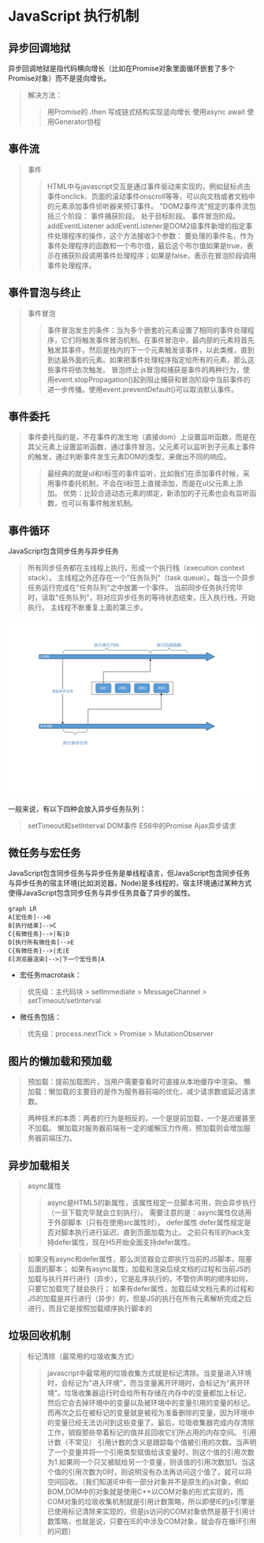 # JavaScript 执行机制

## 异步回调地狱
异步回调地狱是指代码横向增长（比如在Promise对象里面循环嵌套了多个Promise对象）而不是竖向增长。
>解决方法：
>>用Promise的 .then 写成链式结构实现竖向增长
>>使用async await
>>使用Generator协程

## 事件流
>事件
>>HTML中与javascript交互是通过事件驱动来实现的，例如鼠标点击事件onclick、页面的滚动事件onscroll等等，可以向文档或者文档中的元素添加事件侦听器来预订事件。
>"DOM2事件流"规定的事件流包括三个阶段：
>>事件捕获阶段。
>>处于目标阶段。
>>事件冒泡阶段。
>addEventListener
>>addEventListener是DOM2级事件新增的指定事件处理程序的操作，这个方法接收3个参数：
>>要处理的事件名，作为事件处理程序的函数和一个布尔值，最后这个布尔值如果是true，表示在捕获阶段调用事件处理程序；如果是false，表示在冒泡阶段调用事件处理程序。

## 事件冒泡与终止
>事件冒泡
>>事件冒泡发生的条件：当为多个嵌套的元素设置了相同的事件处理程序，它们将触发事件冒泡机制。在事件冒泡中，最内部的元素将首先触发其事件，然后是栈内的下一个元素触发该事件，以此类推，直到到达最外面的元素。如果把事件处理程序指定给所有的元素，那么这些事件将依次触发。
>冒泡终止
>>js冒泡和捕获是事件的两种行为，使用event.stopPropagation()起到阻止捕获和冒泡阶段中当前事件的进一步传播。使用event.preventDefault()可以取消默认事件。

## 事件委托
>事件委托指的是，不在事件的发生地（直接dom）上设置监听函数，而是在其父元素上设置监听函数，通过事件冒泡，父元素可以监听到子元素上事件的触发，通过判断事件发生元素DOM的类型，来做出不同的响应。
>>最经典的就是ul和li标签的事件监听，比如我们在添加事件时候，采用事件委托机制，不会在li标签上直接添加，而是在ul父元素上添加。
>>优势：比较合适动态元素的绑定，新添加的子元素也会有监听函数，也可以有事件触发机制。

## 事件循环
JavaScript包含同步任务与异步任务
>所有同步任务都在主线程上执行，形成一个执行栈（execution context stack）。
>主线程之外还存在一个"任务队列"（task queue）。每当一个异步任务运行完成在"任务队列"之中放置一个事件。
>当前同步任务执行完毕时，读取"任务队列"，将对应异步任务的等待状态结束，压入执行栈，开始执行。
>主线程不断重复上面的第三步。

![mechanism](mechanism.svg)

一般来说，有以下四种会放入异步任务队列：
>setTimeout和setlnterval
>DOM事件
>ES6中的Promise
>Ajax异步请求

## 微任务与宏任务
JavaScript包含同步任务与异步任务是单线程语言，但JavaScript包含同步任务与异步任务的宿主环境(比如浏览器，Node)是多线程的，宿主环境通过某种方式使得JavaScript包含同步任务与异步任务具备了异步的属性。

```mermaid
graph LR
A[宏任务]-->B
B[执行结束]-->C
C{有微任务}-->|有|D
D[执行所有微任务]-->E
C{有微任务}-->|无|E
E[浏览器渲染]-->|下一个宏任务|A
```

* 宏任务macrotask：
>优先级：主代码块 > setImmediate > MessageChannel > setTimeout/setInterval

* 微任务包括：
>优先级：process.nextTick > Promise > MutationObserver

## 图片的懒加载和预加载
>预加载：提前加载图片，当用户需要查看时可直接从本地缓存中渲染。
>懒加载：懒加载的主要目的是作为服务器前端的优化，减少请求数或延迟请求数。

>两种技术的本质：两者的行为是相反的，一个是提前加载，一个是迟缓甚至不加载。
>懒加载对服务器前端有一定的缓解压力作用，预加载则会增加服务器前端压力。

## 异步加载相关
>async属性
>>async是HTML5的新属性，该属性规定一旦脚本可用，则会异步执行（一旦下载完毕就会立刻执行）。
>>需要注意的是：async属性仅适用于外部脚本（只有在使用src属性时）。
>defer属性
>>defer属性规定是否对脚本执行进行延迟，直到页面加载为止。
>>之前只有IE的hack支持defer属性，现在H5开始全面支持defer属性。

>如果没有async和defer属性，那么浏览器会立即执行当前的JS脚本，阻塞后面的脚本；
>如果有async属性，加载和渲染后续文档的过程和当前JS的加载与执行并行进行（异步），它是乱序执行的，不管你声明的顺序如何，只要它加载完了就会执行；
>如果有defer属性，加载后续文档元素的过程和JS的加载是并行进行（异步）的，但是JS的执行在所有元素解析完成之后进行，而且它是按照加载顺序执行脚本的

## 垃圾回收机制
>标记清除（最常用的垃圾收集方式） 
>>javascript中最常用的垃圾收集方式就是标记清除。当变量进入环境时，会标记为"进入环境"，而当变量离开环境时，会标记为"离开环境"。垃圾收集器运行时会给所有存储在内存中的变量都加上标记，然后它会去掉环境中的变量以及被环境中的变量引用的变量的标记。而再次之后在被标记的变量就是被视为准备删除的变量，因为环境中的变量已经无法访问到这些变量了。最后，垃圾收集器完成内存清除工作，销毁那些带着标记的值并且回收它们所占用的内存空间。
>引用计数（不常见）
>>引用计数的含义是跟踪每个值被引用的次数。当声明了一个变量并将一个引用类型赋值给该变量时，则这个值的引用次数为1.如果同一个只又被赋给另一个变量，则该值的引用次数加1。当这个值的引用次数为0时，则说明没有办法再访问这个值了，就可以将空间回收。（我们知道IE中有一部分对象并不是原生的js对象，例如BOM,DOM中的对象就是使用C++以COM对象的形式实现的，而COM对象的垃圾收集机制就是引用计数策略，所以即便IE的js引擎是已使用标记清除来实现的，但是js访问的COM对象依然是基于引用计数策略，也就是说，只要在IE的中涉及COM对象，就会存在循环引用的问题）